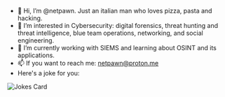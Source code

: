 - 👋 Hi, I’m @netpawn. Just an italian man who loves pizza, pasta and hacking.
- 👀 I’m interested in Cybersecurity: digital forensics, threat hunting and threat intelligence, blue team operations, networking, and social engineering.
- 🌱 I’m currently working with SIEMS and learning about OSINT and its applications. 
- 📫 If you want to reach me: netpawn@proton.me
- Here's a joke for you: 
  <div>
![Jokes Card](https://readme-jokes.vercel.app/api?hideBorder)
  </div> 

<!---
netpawn/netpawn is a ✨ special ✨ repository because its `README.md` (this file) appears on your GitHub profile.
You can click the Preview link to take a look at your changes.
--->
